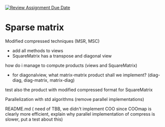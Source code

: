 [![Review Assignment Due Date](https://classroom.github.com/assets/deadline-readme-button-22041afd0340ce965d47ae6ef1cefeee28c7c493a6346c4f15d667ab976d596c.svg)](https://classroom.github.com/a/HlQKP7Zu)

# Sparse matrix 

Modified compressed techniques (MSR, MSC)
- add all methods to views
- SquareMatrix has a transpose and diagonal view

how do i manage to compute products (views and SquareMatrix)
- for diagonalview, what matrix-matrix product shall we implement? (diag-diag, diag-matrix, matrix-diag)

test also the product with modified compressed format for SquareMatrix

Parallelization with std algorithms (remove parallel implementations)
  
README.md (
    need of TBB, 
    we didn't implement COO since COOmap is clearly more efficient, 
    explain why parallel implementation of compress is slower, put a test about this)